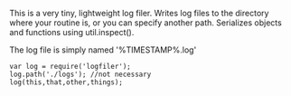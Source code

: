 This is a very tiny, lightweight log filer.  Writes log files to the directory where your routine is, or you can specify another path. Serializes objects and functions using util.inspect().  

The log file is simply named '%TIMESTAMP%.log'

    var log = require('logfiler');
    log.path('./logs'); //not necessary
    log(this,that,other,things);

